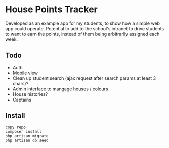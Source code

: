 # House Points Tracker #

Developed as an example app for my students, to show how a simple web app could operate. Potential to add to the school's intranet to drive students to want to earn the points, instead of them being arbitrarily assigned each week.

## Todo ##

* Auth
* Mobile view
* Clean up student search (ajax request after search params at least 3 chars)?
* Admin interface to mangage houses / colours
* House histories?
* Captains

## Install ##
```
copy repo
composer install
php artisan migrate
php artisan db:seed
```